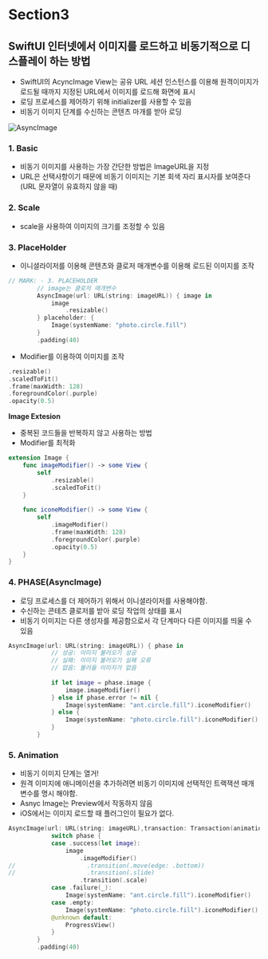 # Section3

## SwiftUI 인터넷에서 이미지를 로드하고 비동기적으로 디스플레이 하는 방법

- SwiftUI의 AcyncImage View는 공유 URL 세션 인스턴스를 이용해 원격이미지가 로드될 때까지 지정된 URL에서 이미지를 로드해 화면에 표시
- 로딩 프로세스를 제어하기 위해 initializer를 사용할 수 있음
- 비동기 이미지 단계를 수신하는 콘텐츠 마개를 받아 로딩

![AsyncImage](https://github.com/bulmang/SwfitUI_Study/assets/114594496/83f94578-0cb6-40d7-aef2-97d2a9c1a18c)


### 1. Basic

- 비동기 이미지를 사용하는 가장 간단한 방법은 ImageURL을 지정
- URL은 선택사항이기 때문에 비동기 이미지는 기본 회색 자리 표시자를 보여준다(URL 문자열이 유효하지 않을 때)

### 2. Scale

- scale을 사용하여 이미지의 크기를 조정할 수 있음

### 3. PlaceHolder

- 이니셜라이저를 이용해 콘텐츠와 클로저 매개변수를 이용해 로드된 이미지를 조작

```swift
// MARK: - 3. PLACEHOLDER
        // image는 클로저 매개변수
        AsyncImage(url: URL(string: imageURL)) { image in
            image
                .resizable()
        } placeholder: {
            Image(systemName: "photo.circle.fill")
        }
        .padding(40)
```

- Modifier를 이용하여 이미지를 조작

```swift
.resizable()
.scaledToFit()
.frame(maxWidth: 128)
.foregroundColor(.purple)
.opacity(0.5)
```

**Image Extesion**

- 중복된 코드들을 반복하지 않고 사용하는 방법
- Modifier를 최적화

```swift
extension Image {
    func imageModifier() -> some View {
        self
            .resizable()
            .scaledToFit()
    }
    
    func iconeModifier() -> some View {
        self
            .imageModifier()
            .frame(maxWidth: 128)
            .foregroundColor(.purple)
            .opacity(0.5)
    }
}
```

### 4. PHASE(AsyncImage)

- 로딩 프로세스를 더 제어하기 위해서 이니셜라이저를 사용해야함.
- 수신하는 콘테츠 클로저를 받아 로딩 작업의 상태를 표시
- 비동기 이미지는 다른 생성자를 제공함으로서 각 단계마다 다른 이미지를 띄울 수 있음

```swift
AsyncImage(url: URL(string: imageURL)) { phase in
            // 성공: 이미지 불러오기 성공
            // 실패: 이미지 불러오기 실패 오류
            // 없음: 불러올 이미지가 없음
            
            if let image = phase.image {
                image.imageModifier()
            } else if phase.error != nil {
                Image(systemName: "ant.circle.fill").iconeModifier()
            } else { 
                Image(systemName: "photo.circle.fill").iconeModifier()
            }
        }
```

### 5. Animation

- 비동기 이미지 단계는 열거!
- 원격 이미지에 애니메이션을 추가하려면 비동기 이미지에 선택적인 트랙잭션 매개 변수를 명시 해야함.
- Asnyc Image는 Preview에서 작동하지 않음
- iOS에서는 이미지 로드할 때 플러그인이 필요가 없다.

```swift
AsyncImage(url: URL(string: imageURL),transaction: Transaction(animation: .spring(response: 0.6, dampingFraction: 0.6, blendDuration: 0.25))) { phase in
            switch phase {
            case .success(let image):
                image
                    .imageModifier()
//                    .transition(.move(edge: .bottom))
//                    .transition(.slide)
                    .transition(.scale)
            case .failure(_):
                Image(systemName: "ant.circle.fill").iconeModifier()
            case .empty:
                Image(systemName: "photo.circle.fill").iconeModifier()
            @unknown default:
                ProgressView()
            }
        }
        .padding(40)
```
